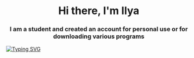 ### 
<h1 align="center">Hi there, I'm Ilya </a> 
<h3 align="center">I am a student and created an account for personal use or for downloading various programs </h3>
<a href="https://git.io/typing-svg"><img src="https://readme-typing-svg.herokuapp.com?font=Fira+Code&pause=1000&width=435&lines=Please+verify+me+Kinda+Windy_Today" alt="Typing SVG" /></a>

